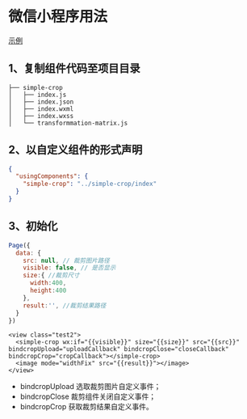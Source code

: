 # 微信小程序用法

[示例](examples/wechat)

## 1、复制组件代码至项目目录

```
├── simple-crop
│   ├── index.js
│   ├── index.json
│   ├── index.wxml
│   ├── index.wxss
│   └── transformmation-matrix.js 
```

## 2、以自定义组件的形式声明

```json
{
  "usingComponents": {
    "simple-crop": "../simple-crop/index"
  }
}
```

## 3、初始化

```js
Page({
  data: {
    src: null, // 裁剪图片路径
    visible: false, // 是否显示
    size:{ //裁剪尺寸
      width:400,
      height:400
    },
    result:'', //裁剪结果路径
  }
})
```

```wxml
<view class="test2">
  <simple-crop wx:if="{{visible}}" size="{{size}}" src="{{src}}" bindcropUpload="uploadCallback" bindcropClose="closeCallback" bindcropCrop="cropCallback"></simple-crop>
  <image mode="widthFix" src="{{result}}"></image>
</view>
```

- bindcropUpload 选取裁剪图片自定义事件；
- bindcropClose 裁剪组件关闭自定义事件；
- bindcropCrop 获取裁剪结果自定义事件。
